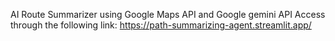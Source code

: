 AI Route Summarizer using Google Maps API and Google gemini API
Access through the following link: https://path-summarizing-agent.streamlit.app/
